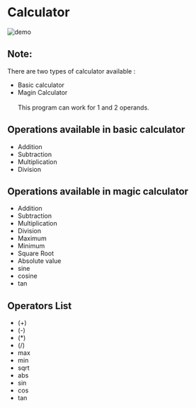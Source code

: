 # Calculator
![demo](https://user-images.githubusercontent.com/56690856/100549875-c61c5f80-329b-11eb-8642-d92a89af4bae.png)
## Note:
There are two types of calculator available :</br>
- Basic calculator
- Magin Calculator</br></br>
This program can work for 1 and 2 operands.

## Operations available in basic calculator
- Addition
- Subtraction
- Multiplication
- Division

## Operations available in magic calculator
- Addition
- Subtraction
- Multiplication
- Division
- Maximum
- Minimum
- Square Root
- Absolute value
- sine
- cosine
- tan

## Operators List
- (+)
- (-)
- (*)
- (/)
- max
- min
- sqrt
- abs
- sin
- cos
- tan






